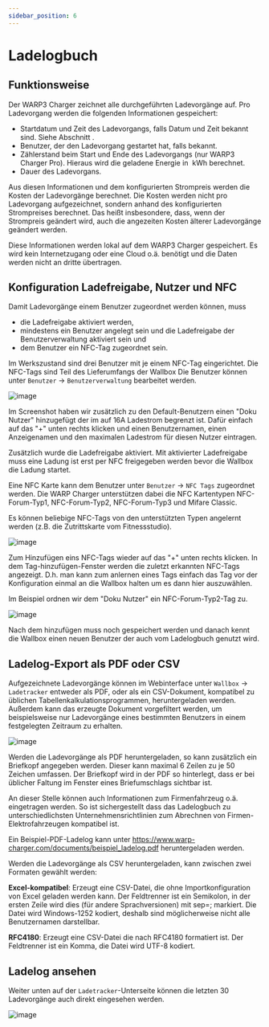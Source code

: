 ```yaml
---
sidebar_position: 6
---
```


# Ladelogbuch 

## Funktionsweise

Der WARP3 Charger zeichnet alle durchgeführten Ladevorgänge auf. Pro
Ladevorgang werden die folgenden Informationen gespeichert:

* Startdatum und Zeit des Ladevorgangs, falls Datum und Zeit bekannt
sind. Siehe Abschnitt .
* Benutzer, der den Ladevorgang gestartet hat, falls bekannt.
* Zählerstand beim Start und Ende des Ladevorgangs (nur WARP3 Charger Pro). 
Hieraus wird die geladene Energie in  kWh berechnet.
* Dauer des Ladevorgans.

Aus diesen Informationen und dem konfigurierten Strompreis werden die
Kosten der Ladevorgänge berechnet. Die Kosten werden nicht pro
Ladevorgang aufgezeichnet, sondern anhand des konfigurierten
Strompreises berechnet. Das heißt insbesondere, dass, wenn der
Strompreis geändert wird, auch die angezeiten Kosten älterer
Ladevorgänge geändert werden.

Diese Informationen werden lokal auf dem WARP3 Charger gespeichert.
Es wird kein Internetzugang oder eine Cloud o.ä. benötigt und die 
Daten werden nicht an dritte übertragen.


## Konfiguration Ladefreigabe, Nutzer und NFC

Damit Ladevorgänge einem Benutzer zugeordnet werden können, muss

* die Ladefreigabe aktiviert werden,
* mindestens ein Benutzer angelegt sein und die Lade­freigabe der
Benutzerverwaltung aktiviert sein und
* dem Benutzer ein NFC-Tag zugeordnet sein.

Im Werkszustand sind drei Benutzer mit je einem NFC-Tag eingerichtet. Die
NFC-Tags sind Teil des Lieferumfangs der Wallbox
Die Benutzer können unter `Benutzer` -> `Benutzerverwaltung` bearbeitet werden.

![image](/img/first_steps/user_configuration.png)

Im Screenshot haben wir zusätzlich zu den Default-Benutzern einen "Doku Nutzer"
hinzugefügt der im auf 16A Ladestrom begrenzt ist. 
Dafür einfach auf das "+" unten rechts klicken und einen
Benutzernamen, einen Anzeigenamen und den maximalen Ladestrom für diesen Nutzer
eintragen.

Zusätzlich wurde die Ladefreigabe aktiviert. Mit aktivierter Ladefreigabe
muss eine Ladung ist erst per NFC freigegeben werden bevor die Wallbox
die Ladung startet.

Eine NFC Karte kann dem Benutzer unter `Benutzer` -> `NFC Tags` zugeordnet
werden. Die WARP Charger unterstützen dabei die NFC Kartentypen
NFC-Forum-Typ1, NFC-Forum-Typ2, NFC-Forum-Typ3 und Mifare Classic.

Es können beliebige NFC-Tags von den unterstützten Typen angelernt werden
(z.B. die Zutrittskarte vom Fitnessstudio).

![image](/img/first_steps/nfc_configuration.png)

Zum Hinzufügen eins NFC-Tags wieder auf das "+" unten rechts klicken.
In dem Tag-hinzufügen-Fenster werden die zuletzt erkannten NFC-Tags angezeigt.
D.h. man kann zum anlernen eines Tags einfach das Tag vor der Konfiguration
einmal an die Wallbox halten um es dann hier auszuwählen.

Im Beispiel ordnen wir dem "Doku Nutzer" ein NFC-Forum-Typ2-Tag zu.

![image](/img/first_steps/nfc_configuration_done.png)

Nach dem hinzufügen muss noch gespeichert werden und danach kennt die
Wallbox einen neuen Benutzer der auch vom Ladelogbuch genutzt wird.

## Ladelog-Export als PDF oder CSV

Aufgezeichnete Ladevorgänge können im Webinterface unter 
`Wallbox` -> `Ladetracker` entweder als PDF, oder als ein CSV-Dokument,
kompatibel zu üblichen Tabellenkalkulationsprogrammen, heruntergeladen
werden. Außerdem kann das erzeugte Dokument vorgefiltert werden, um
beispielsweise nur Ladevorgänge eines bestimmten Benutzers in einem
festgelegten Zeitraum zu erhalten.

![image](/img/first_steps/charge_tracker_export.png)

Werden die Ladevorgänge als PDF heruntergeladen, so kann zusätzlich ein
Briefkopf angegeben werden. Dieser kann maximal 6 Zeilen zu je 50
Zeichen umfassen. Der Briefkopf wird in der PDF so hinterlegt, dass er
bei üblicher Faltung im Fenster eines Briefumschlags sichtbar ist.

An dieser Stelle können auch Informationen zum Firmenfahrzeug o.ä.
eingetragen werden. So ist sichergestellt dass das Ladelogbuch zu 
unterschiedlichsten Unternehmensrichtlinien zum Abrechnen von
Firmen-Elektrofahrzeugen kompatibel ist.

Ein Beispiel-PDF-Ladelog kann unter 
https://www.warp-charger.com/documents/beispiel_ladelog.pdf
heruntergeladen werden.

Werden die Ladevorgänge als CSV heruntergeladen, kann zwischen zwei
Formaten gewählt werden:

**Excel-kompatibel**: Erzeugt eine CSV-Datei, die ohne Importkonfiguration von Excel
geladen werden kann. Der Feldtrenner ist ein Semikolon, in der
ersten Zeile wird dies (für andere Sprachversionen) mit sep=;
markiert. Die Datei wird Windows-1252 kodiert, deshalb sind
möglicherweise nicht alle Benutzernamen darstellbar.

**RFC4180**: Erzeugt eine CSV-Datei die nach RFC4180 formatiert ist. Der
Feldtrenner ist ein Komma, die Datei wird UTF-8 kodiert.

## Ladelog ansehen

Weiter unten auf der `Ladetracker`-Unterseite können die letzten 30
Ladevorgänge auch direkt eingesehen werden.

![image](/img/first_steps/charge_tracker_records.png)